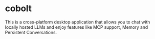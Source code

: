 # cobolt
This is a cross-platform desktop application that allows you to chat with locally hosted LLMs and enjoy features like MCP support, Memory and Persistent Conversations.
